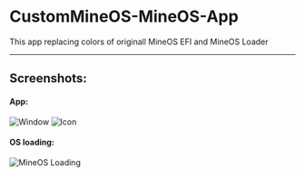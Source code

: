 # CustomMineOS-MineOS-App
This app replacing colors of originall MineOS EFI and MineOS Loader

---

## Screenshots:

#### App:
![Window](https://olejka.ru/s/eb84acd24b.png)
![Icon](https://olejka.ru/s/832558fdd8.png)

#### OS loading:
![MineOS Loading](https://olejka.ru/s/7435ceb46e.png)

